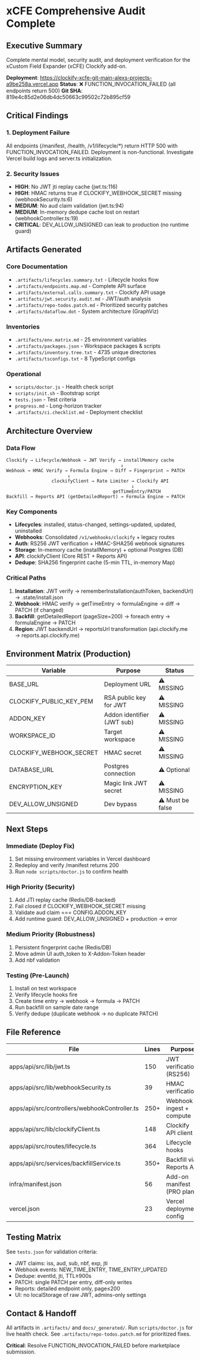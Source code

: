 # xCFE Comprehensive Audit Complete

## Executive Summary

Complete mental model, security audit, and deployment verification for the xCustom Field Expander (xCFE) Clockify add-on.

**Deployment**: https://clockify-xcfe-git-main-alexs-projects-a9be258a.vercel.app
**Status**: ❌ FUNCTION_INVOCATION_FAILED (all endpoints return 500)
**Git SHA**: 819e4c85d2e06db4dc50663c99502c72b895cf59

## Critical Findings

### 1. Deployment Failure
All endpoints (/manifest, /health, /v1/lifecycle/*) return HTTP 500 with FUNCTION_INVOCATION_FAILED.
Deployment is non-functional. Investigate Vercel build logs and server.ts initialization.

### 2. Security Issues
- **HIGH**: No JWT jti replay cache (jwt.ts:116)
- **HIGH**: HMAC returns true if CLOCKIFY_WEBHOOK_SECRET missing (webhookSecurity.ts:6)
- **MEDIUM**: No aud claim validation (jwt.ts:94)
- **MEDIUM**: In-memory dedupe cache lost on restart (webhookController.ts:19)
- **CRITICAL**: DEV_ALLOW_UNSIGNED can leak to production (no runtime guard)

## Artifacts Generated

### Core Documentation
- `.artifacts/lifecycles.summary.txt` - Lifecycle hooks flow
- `.artifacts/endpoints.map.md` - Complete API surface
- `.artifacts/external.calls.summary.txt` - Clockify API usage
- `.artifacts/jwt.security.audit.md` - JWT/auth analysis
- `.artifacts/repo-todos.patch.md` - Prioritized security patches
- `.artifacts/dataflow.dot` - System architecture (GraphViz)

### Inventories
- `.artifacts/env.matrix.md` - 25 environment variables
- `.artifacts/packages.json` - Workspace packages & scripts
- `.artifacts/inventory.tree.txt` - 4735 unique directories
- `.artifacts/tsconfigs.txt` - 8 TypeScript configs

### Operational
- `scripts/doctor.js` - Health check script
- `scripts/init.sh` - Bootstrap script
- `tests.json` - Test criteria
- `progress.md` - Long-horizon tracker
- `.artifacts/ci.checklist.md` - Deployment checklist

## Architecture Overview

### Data Flow
```
Clockify → Lifecycle/Webhook → JWT Verify → installMemory cache
                                           ↓
Webhook → HMAC Verify → Formula Engine → Diff → Fingerprint → PATCH
                       ↓
                 clockifyClient → Rate Limiter → Clockify API
                                               ↓
                                        getTimeEntry/PATCH
Backfill → Reports API (getDetailedReport) → Formula Engine → PATCH
```

### Key Components
- **Lifecycles**: installed, status-changed, settings-updated, updated, uninstalled
- **Webhooks**: Consolidated `/v1/webhooks/clockify` + legacy routes
- **Auth**: RS256 JWT verification + HMAC-SHA256 webhook signatures
- **Storage**: In-memory cache (installMemory) + optional Postgres (DB)
- **API**: clockifyClient (Core REST + Reports API)
- **Dedupe**: SHA256 fingerprint cache (5-min TTL, in-memory Map)

### Critical Paths
1. **Installation**: JWT verify → rememberInstallation(authToken, backendUrl) → .state/install.json
2. **Webhook**: HMAC verify → getTimeEntry → formulaEngine → diff → PATCH (if changed)
3. **Backfill**: getDetailedReport (pageSize=200) → foreach entry → formulaEngine → PATCH
4. **Region**: JWT backendUrl → reportsUrl transformation (api.clockify.me → reports.api.clockify.me)

## Environment Matrix (Production)

| Variable | Purpose | Status |
|----------|---------|--------|
| BASE_URL | Deployment URL | ⚠️ MISSING |
| CLOCKIFY_PUBLIC_KEY_PEM | RSA public key for JWT | ⚠️ MISSING |
| ADDON_KEY | Addon identifier (JWT sub) | ⚠️ MISSING |
| WORKSPACE_ID | Target workspace | ⚠️ MISSING |
| CLOCKIFY_WEBHOOK_SECRET | HMAC secret | ⚠️ MISSING |
| DATABASE_URL | Postgres connection | ⚠️ Optional |
| ENCRYPTION_KEY | Magic link JWT secret | ⚠️ MISSING |
| DEV_ALLOW_UNSIGNED | Dev bypass | ⚠️ Must be false |

## Next Steps

### Immediate (Deploy Fix)
1. Set missing environment variables in Vercel dashboard
2. Redeploy and verify /manifest returns 200
3. Run `node scripts/doctor.js` to confirm health

### High Priority (Security)
1. Add JTI replay cache (Redis/DB-backed)
2. Fail closed if CLOCKIFY_WEBHOOK_SECRET missing
3. Validate aud claim === CONFIG.ADDON_KEY
4. Add runtime guard: DEV_ALLOW_UNSIGNED + production → error

### Medium Priority (Robustness)
1. Persistent fingerprint cache (Redis/DB)
2. Move admin UI auth_token to X-Addon-Token header
3. Add nbf validation

### Testing (Pre-Launch)
1. Install on test workspace
2. Verify lifecycle hooks fire
3. Create time entry → webhook → formula → PATCH
4. Run backfill on sample date range
5. Verify dedupe (duplicate webhook → no duplicate PATCH)

## File Reference

| File | Lines | Purpose |
|------|-------|---------|
| apps/api/src/lib/jwt.ts | 150 | JWT verification (RS256) |
| apps/api/src/lib/webhookSecurity.ts | 39 | HMAC verification |
| apps/api/src/controllers/webhookController.ts | 250+ | Webhook ingest + compute |
| apps/api/src/lib/clockifyClient.ts | 148 | Clockify API client |
| apps/api/src/routes/lifecycle.ts | 364 | Lifecycle hooks |
| apps/api/src/services/backfillService.ts | 350+ | Backfill via Reports API |
| infra/manifest.json | 56 | Add-on manifest (PRO plan) |
| vercel.json | 23 | Vercel deployment config |

## Testing Matrix

See `tests.json` for validation criteria:
- JWT claims: iss, aud, sub, nbf, exp, jti
- Webhook events: NEW_TIME_ENTRY, TIME_ENTRY_UPDATED
- Dedupe: eventId, jti, TTL≥900s
- PATCH: single PATCH per entry, diff-only writes
- Reports: detailed endpoint only, page≤200
- UI: no localStorage of raw JWT, admins-only settings

## Contact & Handoff

All artifacts in `.artifacts/` and `docs/_generated/`.
Run `scripts/doctor.js` for live health check.
See `.artifacts/repo-todos.patch.md` for prioritized fixes.

**Critical**: Resolve FUNCTION_INVOCATION_FAILED before marketplace submission.
